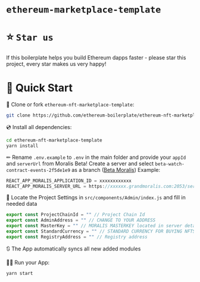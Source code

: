 # `ethereum-marketplace-template`


# ⭐️ `Star us`
If this boilerplate helps you build Ethereum dapps faster - please star this project, every star makes us very happy!

# 🚀 Quick Start

📄 Clone or fork `ethereum-nft-marketplace-template`:
```sh
git clone https://github.com/ethereum-boilerplate/ethereum-nft-marketplace-template.git
```
💿 Install all dependencies:
```sh
cd ethereum-nft-marketplace-template
yarn install 
```
✏ Rename `.env.example` to `.env` in the main folder and provide your `appId` and `serverUrl` from Moralis Beta! 
Create a server and select `beta-watch-contract-events-2f5de1e9` as a branch ([Beta Moralis](https://beta.moralis.io/)) 
Example:
```jsx
REACT_APP_MORALIS_APPLICATION_ID = xxxxxxxxxxxx
REACT_APP_MORALIS_SERVER_URL = https://xxxxxx.grandmoralis.com:2053/server
```

🔎 Locate the Project Settings in `src/components/Admin/index.js` and fill in needed data
```js
export const ProjectChainId = "" // Project Chain Id
export const AdminAddress = "" // CHANGE TO YOUR ADDRESS
export const MasterKey = "" // MORALIS MASTERKEY located in server details (WILL BE REMOVED)
export const StandardCurrency = "" // STANDARD CURRENCY FOR BUYING NFTS
export const RegistryAddress = "" // Registry address
```

🔃 The App automatically syncs all new added modules 


🚴‍♂️ Run your App:
```sh
yarn start
```


